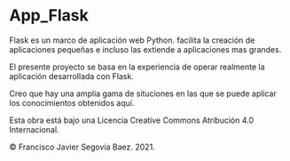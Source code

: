 # App_Flask
Flask es un marco de aplicación web Python. facilita la creación de aplicaciones pequeñas e incluso las extiende a aplicaciones mas grandes.

El presente proyecto se basa en la experiencia de operar realmente la aplicación desarrollada con Flask.

Creo que hay una amplia gama de situciones en las que se puede aplicar los conocimientos obtenidos aquí.

Esta obra está bajo una Licencia Creative Commons Atribución 4.0 Internacional.

© Francisco Javier Segovia Baez. 2021.
